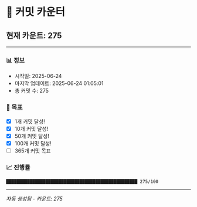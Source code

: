 # 🔢 커밋 카운터

## 현재 카운트: 275

---

### 📊 정보
- 시작일: 2025-06-24
- 마지막 업데이트: 2025-06-24 01:05:01
- 총 커밋 수: 275

### 🎯 목표
- [x] 1개 커밋 달성!
- [x] 10개 커밋 달성!
- [x] 50개 커밋 달성!
- [x] 100개 커밋 달성!
- [ ] 365개 커밋 목표

### 📈 진행률
```
██████████████████████████████████████████████████ 275/100
```

---
*자동 생성됨 - 카운트: 275*
